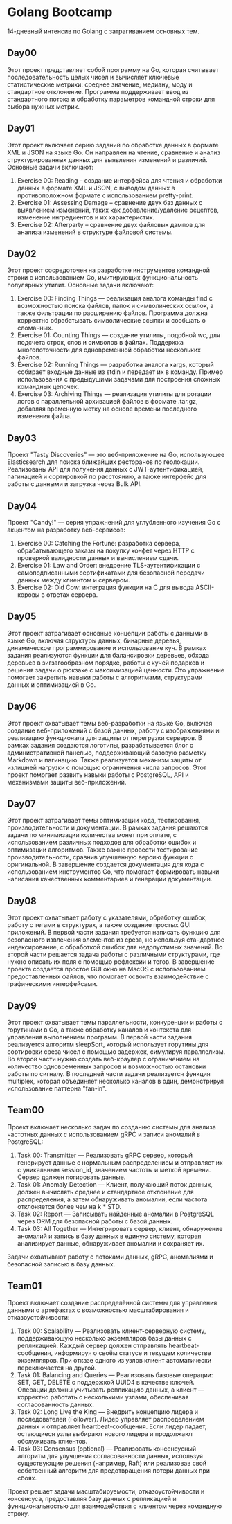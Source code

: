 # Golang Bootcamp

14-дневный интенсив по Golang с затрагиванием основных тем.

## Day00

Этот проект представляет собой программу на Go, которая считывает последовательность целых чисел и вычисляет ключевые статистические метрики: среднее значение, медиану, моду и стандартное отклонение. Программа поддерживает ввод из стандартного потока и обработку параметров командной строки для выбора нужных метрик.

## Day01

Этот проект включает серию заданий по обработке данных в формате XML и JSON на языке Go. Он направлен на чтение, сравнение и анализ структурированных данных для выявления изменений и различий. Основные задачи включают:

1. Exercise 00: Reading – создание интерфейса для чтения и обработки данных в формате XML и JSON, с выводом данных в противоположном формате с использованием pretty-print.
2. Exercise 01: Assessing Damage – сравнение двух баз данных с выявлением изменений, таких как добавление/удаление рецептов, изменение ингредиентов и их характеристик.
3. Exercise 02: Afterparty – сравнение двух файловых дампов для анализа изменений в структуре файловой системы.

## Day02

Этот проект сосредоточен на разработке инструментов командной строки с использованием Go, имитирующих функциональность популярных утилит. Основные задачи включают:

1. Exercise 00: Finding Things — реализация аналога команды find с возможностью поиска файлов, папок и символических ссылок, а также фильтрации по расширению файлов. Программа должна корректно обрабатывать символические ссылки и сообщать о сломанных.
2. Exercise 01: Counting Things — создание утилиты, подобной wc, для подсчета строк, слов и символов в файлах. Поддержка многопоточности для одновременной обработки нескольких файлов.
3. Exercise 02: Running Things — разработка аналога xargs, который собирает входные данные из stdin и передает их в команду. Пример использования с предыдущими задачами для построения сложных командных цепочек.
4. Exercise 03: Archiving Things — реализация утилиты для ротации логов с параллельной архивацией файлов в формате .tar.gz, добавляя временную метку на основе времени последнего изменения файла.

## Day03

Проект "Tasty Discoveries" — это веб-приложение на Go, использующее Elasticsearch для поиска ближайших ресторанов по геолокации. Реализованы API для получения данных с JWT-аутентификацией, пагинацией и сортировкой по расстоянию, а также интерфейс для работы с данными и загрузка через Bulk API.

## Day04

Проект "Candy!" — серия упражнений для углубленного изучения Go с акцентом на разработку веб-сервисов:

1. Exercise 00: Catching the Fortune: разработка сервера, обрабатывающего заказы на покупку конфет через HTTP с проверкой валидности данных и вычислением сдачи.
2. Exercise 01: Law and Order: внедрение TLS-аутентификации с самоподписанными сертификатами для безопасной передачи данных между клиентом и сервером.
3. Exercise 02: Old Cow: интеграция функции на C для вывода ASCII-коровы в ответах сервера.

## Day05

Этот проект затрагивает основные концепции работы с данными в языке Go, включая структуры данных, бинарные деревья, динамическое программирование и использование куч. В рамках задания реализуются функции для балансировки деревьев, обхода деревьев в зигзагообразном порядке, работы с кучей подарков и решения задачи о рюкзаке с максимизацией ценности. Это упражнение помогает закрепить навыки работы с алгоритмами, структурами данных и оптимизацией в Go.

## Day06

Этот проект охватывает темы веб-разработки на языке Go, включая создание веб-приложений с базой данных, работу с изображениями и реализацию функционала для защиты от перегрузки серверов. В рамках задания создаются логотипы, разрабатывается блог с административной панелью, поддерживающий базовую разметку Markdown и пагинацию. Также реализуется механизм защиты от излишней нагрузки с помощью ограничения числа запросов. Этот проект помогает развить навыки работы с PostgreSQL, API и механизмами защиты веб-приложений.

## Day07

Этот проект затрагивает темы оптимизации кода, тестирования, производительности и документации. В рамках задания решаются задачи по минимизации количества монет при оплате, с использованием различных подходов для обработки ошибок и оптимизации алгоритмов. Также важно провести тестирование производительности, сравнив улучшенную версию функции с оригинальной. В завершение создается документация для кода с использованием инструментов Go, что помогает формировать навыки написания качественных комментариев и генерации документации.

## Day08

Этот проект охватывает работу с указателями, обработку ошибок, работу с тегами в структурах, а также создание простых GUI приложений. В первой части задания требуется написать функцию для безопасного извлечения элементов из среза, не используя стандартное индексирование, с обработкой ошибок для недопустимых значений. Во второй части решается задача работы с различными структурами, где нужно описать их поля с помощью рефлексии и тегов. В завершение проекта создается простое GUI окно на MacOS с использованием предоставленных файлов, что помогает освоить взаимодействие с графическими интерфейсами.

## Day09

Этот проект охватывает темы параллельности, конкуренции и работы с горутинами в Go, а также обработку каналов и контекста для управления выполнением программ. В первой части задания реализуется алгоритм sleepSort, который использует горутины для сортировки среза чисел с помощью задержек, симулируя параллелизм. Во второй части нужно создать веб-краулер с ограничением на количество одновременных запросов и возможностью остановки работы по сигналу. В последней части задачи реализуется функция multiplex, которая объединяет несколько каналов в один, демонстрируя использование паттерна "fan-in".

## Team00

Проект включает несколько задач по созданию системы для анализа частотных данных с использованием gRPC и записи аномалий в PostgreSQL:

1. Task 00: Transmitter — Реализовать gRPC сервер, который генерирует данные с нормальным распределением и отправляет их с уникальным session_id, значением частоты и меткой времени. Сервер должен логировать данные.
2. Task 01: Anomaly Detection — Клиент, получающий поток данных, должен вычислять среднее и стандартное отклонение для распределения, а затем обнаруживать аномалии, если частота отклоняется более чем на k * STD.
3. Task 02: Report — Записывать найденные аномалии в PostgreSQL через ORM для безопасной работы с базой данных.
4. Task 03: All Together — Интегрировать сервер, клиент, обнаружение аномалий и запись в базу данных в единую систему, которая анализирует данные, обнаруживает аномалии и сохраняет их.

Задачи охватывают работу с потоками данных, gRPC, аномалиями и безопасной записью в базу данных.

## Team01

Проект включает создание распределённой системы для управления данными о артефактах с возможностью масштабирования и отказоустойчивости:

1. Task 00: Scalability — Реализовать клиент-серверную систему, поддерживающую несколько экземпляров базы данных с репликацией. Каждый сервер должен отправлять heartbeat-сообщения, информируя о своём статусе и текущем количестве экземпляров. При отказе одного из узлов клиент автоматически переключается на другой.
2. Task 01: Balancing and Queries — Реализовать базовые операции: SET, GET, DELETE с поддержкой UUID4 в качестве ключей. Операции должны учитывать репликацию данных, а клиент — корректно работать с несколькими узлами, обеспечивая согласованность данных.
3. Task 02: Long Live the King — Внедрить концепцию лидера и последователей (Follower). Лидер управляет распределением данных и отправляет heartbeat-сообщения. Если лидер падает, остающиеся узлы выбирают нового лидера и продолжают обслуживать клиентов.
4. Task 03: Consensus (optional) — Реализовать консенсусный алгоритм для улучшения согласованности данных, используя существующие решения (например, Raft) или реализовав свой собственный алгоритм для предотвращения потери данных при сбоях.

Проект решает задачи масштабируемости, отказоустойчивости и консенсуса, предоставляя базу данных с репликацией и функциональностью для взаимодействия с клиентом через командную строку.